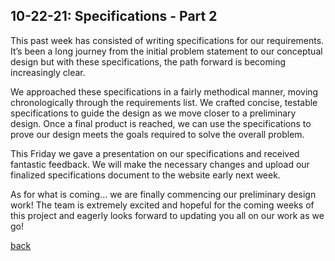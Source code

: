 ## 10-22-21: Specifications - Part 2

This past week has consisted of writing specifications for our requirements. It’s been a long journey from the initial problem statement to our conceptual design but with these specifications, the path forward is becoming increasingly clear.

We approached these specifications in a fairly methodical manner, moving chronologically through the requirements list. We crafted concise, testable specifications to guide the design as we move closer to a preliminary design. Once a final product is reached, we can use the specifications to prove our design meets the goals required to solve the overall problem. 
 
This Friday we gave a presentation on our specifications and received fantastic feedback. We will make the necessary changes and upload our finalized specifications document to the website early next week.  
 
As for what is coming... we are finally commencing our preliminary design work! The team is extremely excited and hopeful for the coming weeks of this project and eagerly looks forward to updating you all on our work as we go!

[back](./..)
